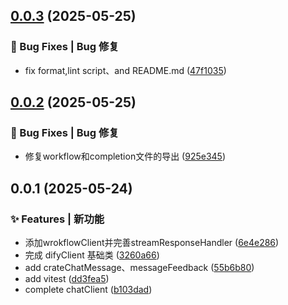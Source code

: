 ## [0.0.3](https://github.com/yeyunwen/dify-ai-monorepo/compare/v0.0.2...v0.0.3) (2025-05-25)


### 🐛 Bug Fixes | Bug 修复

* fix format,lint script、and README.md ([47f1035](https://github.com/yeyunwen/dify-ai-monorepo/commit/47f10359dc2e9a7e0b33af3314f4aed62b15e14c))



## [0.0.2](https://github.com/yeyunwen/dify-ai-monorepo/compare/v0.0.1...v0.0.2) (2025-05-25)


### 🐛 Bug Fixes | Bug 修复

* 修复workflow和completion文件的导出 ([925e345](https://github.com/yeyunwen/dify-ai-monorepo/commit/925e3450660d24d2699eada0510eb9cb53ff632f))



## 0.0.1 (2025-05-24)

### ✨ Features | 新功能

- 添加wrokflowClient并完善streamResponseHandler ([6e4e286](https://github.com/yeyunwen/dify-ai-monorepo/commit/6e4e28646dec6a7d7ba23220c91aac566f97774d))
- 完成 difyClient 基础类 ([3260a66](https://github.com/yeyunwen/dify-ai-monorepo/commit/3260a66028946aef146500759871ce4c55ed3655))
- add crateChatMessage、messageFeedback ([55b6b80](https://github.com/yeyunwen/dify-ai-monorepo/commit/55b6b8062077eaed3e38839157c3863bc4e90767))
- add vitest ([dd3fea5](https://github.com/yeyunwen/dify-ai-monorepo/commit/dd3fea52281cc2aed69ab78feaabc93fd2b3e26b))
- complete chatClient ([b103dad](https://github.com/yeyunwen/dify-ai-monorepo/commit/b103dad13a6d5df3727d8b603ae81cdc8c03666b))
